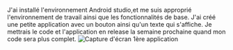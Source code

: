 J'ai installé l'environnement Android studio,et me suis approprié l'environnement de travail ainsi que les fonctionnalités de base.
J'ai créé une petite application avec un bouton ainsi qu'un texte qui s'affiche.
Je mettrais le code et l'application en release la semaine prochaine quand mon code sera plus complet.
![Capture d'écran 1ère application](https://github.com/Axel06c/Gant-Musical-Arduino/tree/master/lib/Images/Seance%201.png)
